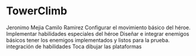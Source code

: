 # TowerClimb
Jeronimo Mejia 
Camilo Ramirez
Configurar el movimiento básico del héroe.
Implementar habilidades especiales del héroe
Diseñar e integrar enemigos básicos
tener los enemigos implementados y listos para la prueba.
 integración de habilidades
Toca dibujar las plataformas
